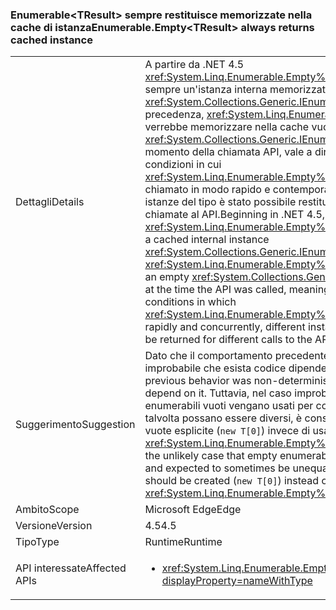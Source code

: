 ### <a name="enumerableemptylttresultgt-always-returns-cached-instance"></a><span data-ttu-id="7f94c-101">Enumerable&lt;TResult&gt; sempre restituisce memorizzate nella cache di istanza</span><span class="sxs-lookup"><span data-stu-id="7f94c-101">Enumerable.Empty&lt;TResult&gt; always returns cached instance</span></span>

|   |   |
|---|---|
|<span data-ttu-id="7f94c-102">Dettagli</span><span class="sxs-lookup"><span data-stu-id="7f94c-102">Details</span></span>|<span data-ttu-id="7f94c-103">A partire da .NET 4.5 <xref:System.Linq.Enumerable.Empty%60%601> restituisce sempre un'istanza interna memorizzata nella cache <xref:System.Collections.Generic.IEnumerable%601>. In precedenza, <xref:System.Linq.Enumerable.Empty%60%601> verrebbe memorizzare nella cache vuota <xref:System.Collections.Generic.IEnumerable%601> al momento della chiamata API, vale a dire che in alcune condizioni in cui <xref:System.Linq.Enumerable.Empty%60%601> è stato chiamato in modo rapido e contemporaneamente, diverse istanze del tipo è stato possibile restituire per le diverse chiamate al API.</span><span class="sxs-lookup"><span data-stu-id="7f94c-103">Beginning in .NET 4.5, <xref:System.Linq.Enumerable.Empty%60%601> always returns a cached internal instance <xref:System.Collections.Generic.IEnumerable%601>.Previously, <xref:System.Linq.Enumerable.Empty%60%601> would cache an empty <xref:System.Collections.Generic.IEnumerable%601> at the time the API was called, meaning that in some conditions in which <xref:System.Linq.Enumerable.Empty%60%601> was called rapidly and concurrently, different instances of the type could be returned for different calls to the API.</span></span>|
|<span data-ttu-id="7f94c-104">Suggerimento</span><span class="sxs-lookup"><span data-stu-id="7f94c-104">Suggestion</span></span>|<span data-ttu-id="7f94c-105">Dato che il comportamento precedente è non deterministico, è improbabile che esista codice dipendente.</span><span class="sxs-lookup"><span data-stu-id="7f94c-105">Because the previous behavior was non-deterministic, code is unlikely to depend on it.</span></span> <span data-ttu-id="7f94c-106">Tuttavia, nel caso improbabile che i tipi enumerabili vuoti vengano usati per confronti prevedendo che talvolta possano essere diversi, è consigliabile creare matrici vuote esplicite (<code>new T[0]</code>) invece di usare <xref:System.Linq.Enumerable.Empty%60%601>.</span><span class="sxs-lookup"><span data-stu-id="7f94c-106">However, in the unlikely case that empty enumerables are being compared and expected to sometimes be unequal, explicit empty arrays should be created (<code>new T[0]</code>) instead of using <xref:System.Linq.Enumerable.Empty%60%601>.</span></span>|
|<span data-ttu-id="7f94c-107">Ambito</span><span class="sxs-lookup"><span data-stu-id="7f94c-107">Scope</span></span>|<span data-ttu-id="7f94c-108">Microsoft Edge</span><span class="sxs-lookup"><span data-stu-id="7f94c-108">Edge</span></span>|
|<span data-ttu-id="7f94c-109">Versione</span><span class="sxs-lookup"><span data-stu-id="7f94c-109">Version</span></span>|<span data-ttu-id="7f94c-110">4.5</span><span class="sxs-lookup"><span data-stu-id="7f94c-110">4.5</span></span>|
|<span data-ttu-id="7f94c-111">Tipo</span><span class="sxs-lookup"><span data-stu-id="7f94c-111">Type</span></span>|<span data-ttu-id="7f94c-112">Runtime</span><span class="sxs-lookup"><span data-stu-id="7f94c-112">Runtime</span></span>|
|<span data-ttu-id="7f94c-113">API interessate</span><span class="sxs-lookup"><span data-stu-id="7f94c-113">Affected APIs</span></span>|<ul><li><xref:System.Linq.Enumerable.Empty%60%601?displayProperty=nameWithType></li></ul>|

